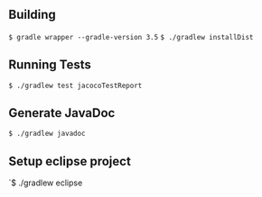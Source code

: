 ## Building ##

`$ gradle wrapper --gradle-version 3.5`
`$ ./gradlew installDist`

## Running Tests ##
`$ ./gradlew test jacocoTestReport`

## Generate JavaDoc ##
`$ ./gradlew javadoc`

## Setup eclipse project  ##
`$ ./gradlew eclipse

